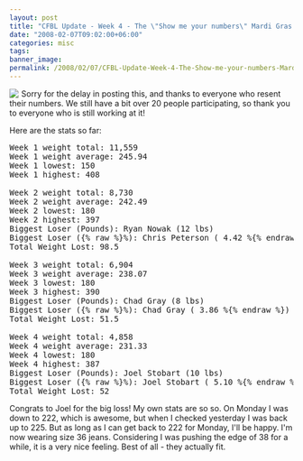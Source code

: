 ```yaml
---
layout: post
title: "CFBL Update - Week 4 - The \"Show me your numbers\" Mardi Gras Edition"
date: "2008-02-07T09:02:00+06:00"
categories: misc 
tags: 
banner_image: 
permalink: /2008/02/07/CFBL-Update-Week-4-The-Show-me-your-numbers-Mardi-Gras-Edition
---
```


<img src="https://static.raymondcamden.com/images/cfjedi/jabbamask mardi gras2.jpg" align="left" style="margin-right: 5px"> Sorry for the delay in posting this, and thanks to everyone who resent their numbers. We still have a bit over 20 people participating, so thank you to everyone who is still working at it!

Here are the stats so far:

<pre>
Week 1 weight total: 11,559
Week 1 weight average: 245.94
Week 1 lowest: 150
Week 1 highest: 408

Week 2 weight total: 8,730
Week 2 weight average: 242.49
Week 2 lowest: 180
Week 2 highest: 397
Biggest Loser (Pounds): Ryan Nowak (12 lbs)
Biggest Loser ({% raw %}%): Chris Peterson ( 4.42 %{% endraw %})
Total Weight Lost: 98.5

Week 3 weight total: 6,904
Week 3 weight average: 238.07
Week 3 lowest: 180
Week 3 highest: 390
Biggest Loser (Pounds): Chad Gray (8 lbs)
Biggest Loser ({% raw %}%): Chad Gray ( 3.86 %{% endraw %})
Total Weight Lost: 51.5

Week 4 weight total: 4,858
Week 4 weight average: 231.33
Week 4 lowest: 180
Week 4 highest: 387
Biggest Loser (Pounds): Joel Stobart (10 lbs)
Biggest Loser ({% raw %}%): Joel Stobart ( 5.10 %{% endraw %})
Total Weight Lost: 52
</pre>

Congrats to Joel for the big loss! My own stats are so so. On Monday I was down to 222, which is awesome, but when I checked yesterday I was back up to 225. But as long as I can get back to 222 for Monday, I'll be happy. I'm now wearing size 36 jeans. Considering I was pushing the edge of 38 for a while, it is a very nice feeling. Best of all - they actually fit.